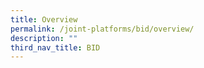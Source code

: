 ```yaml
---
title: Overview
permalink: /joint-platforms/bid/overview/
description: ""
third_nav_title: BID
---
```

